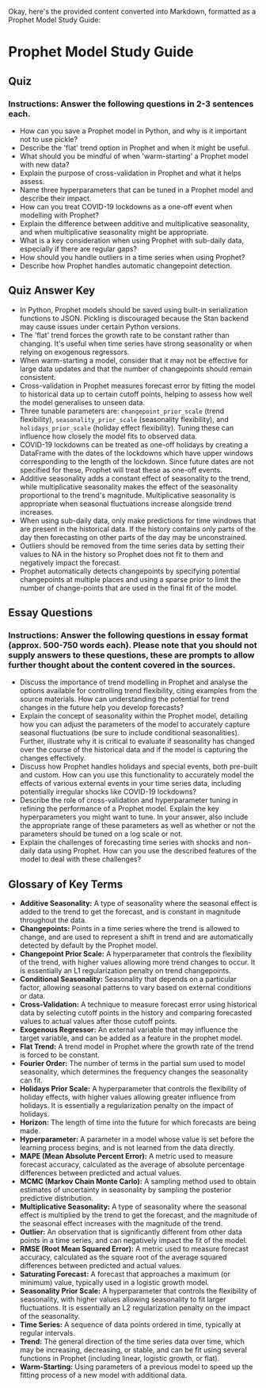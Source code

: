 Okay, here's the provided content converted into Markdown, formatted as a Prophet Model Study Guide:

# Prophet Model Study Guide

## Quiz

### Instructions: Answer the following questions in 2-3 sentences each.

*   How can you save a Prophet model in Python, and why is it important not to use pickle?
*   Describe the 'flat' trend option in Prophet and when it might be useful.
*   What should you be mindful of when 'warm-starting' a Prophet model with new data?
*   Explain the purpose of cross-validation in Prophet and what it helps assess.
*   Name three hyperparameters that can be tuned in a Prophet model and describe their impact.
*   How can you treat COVID-19 lockdowns as a one-off event when modelling with Prophet?
*   Explain the difference between additive and multiplicative seasonality, and when multiplicative seasonality might be appropriate.
*   What is a key consideration when using Prophet with sub-daily data, especially if there are regular gaps?
*   How should you handle outliers in a time series when using Prophet?
*   Describe how Prophet handles automatic changepoint detection.

## Quiz Answer Key

*   In Python, Prophet models should be saved using built-in serialization functions to JSON. Pickling is discouraged because the Stan backend may cause issues under certain Python versions.
*   The 'flat' trend forces the growth rate to be constant rather than changing. It's useful when time series have strong seasonality or when relying on exogenous regressors.
*   When warm-starting a model, consider that it may not be effective for large data updates and that the number of changepoints should remain consistent.
*   Cross-validation in Prophet measures forecast error by fitting the model to historical data up to certain cutoff points, helping to assess how well the model generalises to unseen data.
*   Three tunable parameters are: `changepoint_prior_scale` (trend flexibility), `seasonality_prior_scale` (seasonality flexibility), and `holidays_prior_scale` (holiday effect flexibility). Tuning these can influence how closely the model fits to observed data.
*   COVID-19 lockdowns can be treated as one-off holidays by creating a DataFrame with the dates of the lockdowns which have upper windows corresponding to the length of the lockdown. Since future dates are not specified for these, Prophet will treat these as one-off events.
*   Additive seasonality adds a constant effect of seasonality to the trend, while multiplicative seasonality makes the effect of the seasonality proportional to the trend's magnitude. Multiplicative seasonality is appropriate when seasonal fluctuations increase alongside trend increases.
*   When using sub-daily data, only make predictions for time windows that are present in the historical data. If the history contains only parts of the day then forecasting on other parts of the day may be unconstrained.
*   Outliers should be removed from the time series data by setting their values to NA in the history so Prophet does not fit to them and negatively impact the forecast.
*   Prophet automatically detects changepoints by specifying potential changepoints at multiple places and using a sparse prior to limit the number of change-points that are used in the final fit of the model.

## Essay Questions

### Instructions: Answer the following questions in essay format (approx. 500-750 words each). Please note that you should not supply answers to these questions, these are prompts to allow further thought about the content covered in the sources.

*   Discuss the importance of trend modelling in Prophet and analyse the options available for controlling trend flexibility, citing examples from the source materials. How can understanding the potential for trend changes in the future help you develop forecasts?
*   Explain the concept of seasonality within the Prophet model, detailing how you can adjust the parameters of the model to accurately capture seasonal fluctuations (be sure to include conditional seasonalities). Further, illustrate why it is critical to evaluate if seasonality has changed over the course of the historical data and if the model is capturing the changes effectively.
*   Discuss how Prophet handles holidays and special events, both pre-built and custom. How can you use this functionality to accurately model the effects of various external events in your time series data, including potentially irregular shocks like COVID-19 lockdowns?
*   Describe the role of cross-validation and hyperparameter tuning in refining the performance of a Prophet model. Explain the key hyperparameters you might want to tune. In your answer, also include the appropriate range of these parameters as well as whether or not the parameters should be tuned on a log scale or not.
*  Explain the challenges of forecasting time series with shocks and non-daily data using Prophet. How can you use the described features of the model to deal with these challenges?

## Glossary of Key Terms

*   **Additive Seasonality:** A type of seasonality where the seasonal effect is added to the trend to get the forecast, and is constant in magnitude throughout the data.
*   **Changepoints:** Points in a time series where the trend is allowed to change, and are used to represent a shift in trend and are automatically detected by default by the Prophet model.
*   **Changepoint Prior Scale:** A hyperparameter that controls the flexibility of the trend, with higher values allowing more trend changes to occur. It is essentially an L1 regularization penalty on trend changepoints.
*   **Conditional Seasonality:** Seasonality that depends on a particular factor, allowing seasonal patterns to vary based on external conditions or data.
*   **Cross-Validation:** A technique to measure forecast error using historical data by selecting cutoff points in the history and comparing forecasted values to actual values after those cutoff points.
*   **Exogenous Regressor:** An external variable that may influence the target variable, and can be added as a feature in the prophet model.
*   **Flat Trend:** A trend model in Prophet where the growth rate of the trend is forced to be constant.
*   **Fourier Order:** The number of terms in the partial sum used to model seasonality, which determines the frequency changes the seasonality can fit.
*  **Holidays Prior Scale:** A hyperparameter that controls the flexibility of holiday effects, with higher values allowing greater influence from holidays. It is essentially a regularization penalty on the impact of holidays.
*   **Horizon:** The length of time into the future for which forecasts are being made.
*   **Hyperparameter:** A parameter in a model whose value is set before the learning process begins, and is not learned from the data directly.
*   **MAPE (Mean Absolute Percent Error):** A metric used to measure forecast accuracy, calculated as the average of absolute percentage differences between predicted and actual values.
*   **MCMC (Markov Chain Monte Carlo):** A sampling method used to obtain estimates of uncertainty in seasonality by sampling the posterior predictive distribution.
*   **Multiplicative Seasonality:** A type of seasonality where the seasonal effect is multiplied by the trend to get the forecast, and the magnitude of the seasonal effect increases with the magnitude of the trend.
*   **Outlier:** An observation that is significantly different from other data points in a time series, and can negatively impact the fit of the model.
*   **RMSE (Root Mean Squared Error):** A metric used to measure forecast accuracy, calculated as the square root of the average squared differences between predicted and actual values.
*   **Saturating Forecast:** A forecast that approaches a maximum (or minimum) value, typically used in a logistic growth model.
*   **Seasonality Prior Scale:** A hyperparameter that controls the flexibility of seasonality, with higher values allowing seasonality to fit larger fluctuations. It is essentially an L2 regularization penalty on the impact of the seasonality.
*   **Time Series:** A sequence of data points ordered in time, typically at regular intervals.
*   **Trend:** The general direction of the time series data over time, which may be increasing, decreasing, or stable, and can be fit using several functions in Prophet (including linear, logistic growth, or flat).
*   **Warm-Starting:** Using parameters of a previous model to speed up the fitting process of a new model with additional data.
